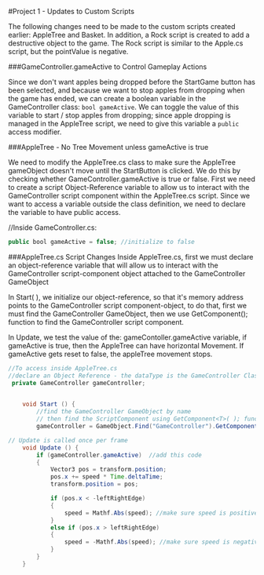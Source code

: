 $$$$#Project 1 - Updates to Custom Scripts

The following changes need to be made to the custom scripts created earlier: AppleTree and Basket.  In addition, a Rock script is created to add a destructive object to the game. The Rock script is similar to the Apple.cs script, but the pointValue is negative.  

###GameController.gameActive to Control Gameplay Actions 

Since we don't want apples being dropped before the StartGame button has been selected, and because we want to stop apples from dropping when the game has ended, we can create a boolean variable in the GameController class: `bool gameActive`.  We can toggle the value of this variable to start / stop apples from dropping; since apple dropping is managed in the AppleTree script, we need to give this variable a `public` access modifier.  

###AppleTree - No Tree Movement unless gameActive is true

We need to modify the AppleTree.cs class to make sure the AppleTree gameObject doesn't move until the StartButton is clicked.  We do this by checking whether GameController.gameActive is true or false.  First we need to create a script Object-Reference variable to allow us to interact with the GameController script component within the AppleTree.cs script.  Since we want to access a variable outside the class definition, we need to declare the variable to have public access.

//Inside GameController.cs:

```java
public bool gameActive = false; //initialize to false
```

###AppleTree.cs Script Changes
Inside AppleTree.cs, first we must declare an object-reference variable that will allow us to interact with the GameController script-component object attached to the GameController GameObject

In Start( ), we initialize our object-reference, so that it's memory address points to the GameController script component-object, to do that, first we must find the GameController GameObject, then we use GetComponent<T>(); function to find the GameController script component.

In Update, we test the value of the: gameContoller.gameActive variable, if gameActive is true, then the AppleTree can have horizontal Movement.  If gameActive gets reset to false, the appleTree movement stops.


```java
//To access inside AppleTree.cs
//declare an Object Reference - the dataType is the GameController Class Name
 private GameController gameController;  
 

	void Start () {  
        //find the GameController GameObject by name
        // then find the ScriptComponent using GetComponent<T>( ); function
        gameController = GameObject.Find("GameController").GetComponent<GameController>();

// Update is called once per frame
	void Update () {
        if (gameController.gameActive)  //add this code
        {
            Vector3 pos = transform.position;
            pos.x += speed * Time.deltaTime;
            transform.position = pos;

            if (pos.x < -leftRightEdge)
            {
                speed = Mathf.Abs(speed); //make sure speed is positive
            }
            else if (pos.x > leftRightEdge)
            {
                speed = -Mathf.Abs(speed); //make sure speed is negative
            }
        }
	}

```



	 